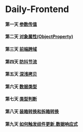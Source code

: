 # Daily-Frontend

#### 第一天 [参数传值](https://github.com/zhl1232/Daily-Frontend/issues/1)
#### 第二天 [对象属性(ObjectProperty)](https://github.com/zhl1232/Daily-Frontend/issues/2)
#### 第三天 [前端跨域](https://github.com/zhl1232/Daily-Frontend/issues/3)
#### 第四天 [防抖节流](https://github.com/zhl1232/Daily-Frontend/issues/4)
#### 第五天 [深浅拷贝](https://github.com/zhl1232/Daily-Frontend/issues/5)
#### 第六天 [数据类型](https://github.com/zhl1232/Daily-Frontend/issues/6)
#### 第七天 [类型判断](https://github.com/zhl1232/Daily-Frontend/issues/7)
#### 第八天 [装箱转换和拆箱转换](https://github.com/zhl1232/Daily-Frontend/issues/8)
#### 第九天 [如何触发组件更新,数据响应式](https://github.com/zhl1232/Daily-Frontend/issues/9)

